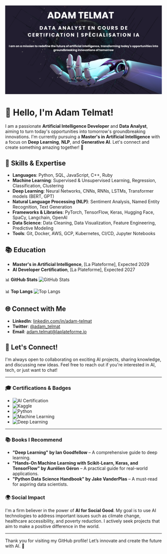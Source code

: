 ![Profile Banner](https://github.com/adam-telmat/adam-telmat/blob/main/banniere_ia2.png?raw=true)

# 👋 Hello, I'm Adam Telmat!

I am a passionate **Artificial Intelligence Developer** and **Data Analyst**, aiming to turn today's opportunities into tomorrow's groundbreaking innovations. I'm currently pursuing a **Master's in Artificial Intelligence** with a focus on **Deep Learning**, **NLP**, and **Generative AI**. Let's connect and create something amazing together! 🚀

## 🧠 Skills & Expertise
- **Languages**: Python, SQL, JavaScript, C++, Ruby
- **Machine Learning**: Supervised & Unsupervised Learning, Regression, Classification, Clustering
- **Deep Learning**: Neural Networks, CNNs, RNNs, LSTMs, Transformer models (BERT, GPT)
- **Natural Language Processing (NLP)**: Sentiment Analysis, Named Entity Recognition, Text Generation
- **Frameworks & Libraries**: PyTorch, TensorFlow, Keras, Hugging Face, SpaCy, Langchain, OpenAI
- **Data Science**: Data Cleaning, Data Visualization, Feature Engineering, Predictive Modeling
- **Tools**: Git, Docker, AWS, GCP, Kubernetes, CI/CD, Jupyter Notebooks

 ## 📚 Education
- **Master's in Artificial Intelligence**, [La Plateforme], Expected 2029  
- **AI Developer Certification**, [La Plateforme], Expected 2027  

📊 **GitHub Stats**
![GitHub Stats](https://github-readme-stats.vercel.app/api?username=adam-telmat&show_icons=true&count_private=true&hide_title=true)

📊 **Top Langs**
![Top Langs](https://github-readme-stats.vercel.app/api/top-langs/?username=adam-telmat&layout=compact)

## 🌐 Connect with Me
- **LinkedIn**: [linkedin.com/in/adam-telmat](https://www.linkedin.com/in/adam-telmat-44b23315b)
- **Twitter**: [@adam_telmat](https://twitter.com/adam_telmat)
- **Email**: [adam.telmat@laplateforme.io](mailto:adam.telmat@laplateforme.io)


## 💬 Let's Connect!
I'm always open to collaborating on exciting AI projects, sharing knowledge, and discussing new ideas. Feel free to reach out if you're interested in AI, tech, or just want to chat!

---

### 🎓 Certifications & Badges
- ![AI Certification](https://img.shields.io/badge/AI%20Specialist-Certified-blue)
- ![Kaggle](https://img.shields.io/badge/Kaggle%20Competitions-10+%20Completed-green)
- ![Python](https://img.shields.io/badge/Python-3.9-blue)
- ![Machine Learning](https://img.shields.io/badge/Machine%20Learning-Advanced-blue)
- ![Deep Learning](https://img.shields.io/badge/Deep%20Learning-Advanced-blue)

---

### 📚 Books I Recommend
- **"Deep Learning" by Ian Goodfellow** – A comprehensive guide to deep learning.
- **"Hands-On Machine Learning with Scikit-Learn, Keras, and TensorFlow" by Aurélien Géron** – A practical guide for real-world applications.
- **"Python Data Science Handbook" by Jake VanderPlas** – A must-read for aspiring data scientists.

### 🌍 Social Impact
I'm a firm believer in the power of **AI for Social Good**. My goal is to use AI technologies to address important issues such as climate change, healthcare accessibility, and poverty reduction. I actively seek projects that aim to make a positive difference in the world.

---

Thank you for visiting my GitHub profile! Let’s innovate and create the future with AI. 🚀








